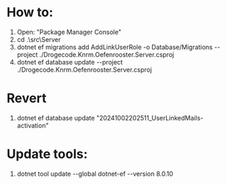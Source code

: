 # How to:

1. Open: "Package Manager Console"
2. cd .\src\Server
3. dotnet ef migrations add AddLinkUserRole -o Database/Migrations --project ./Drogecode.Knrm.Oefenrooster.Server.csproj
4. dotnet ef database update --project ./Drogecode.Knrm.Oefenrooster.Server.csproj

# Revert

1. dotnet ef database update "20241002202511_UserLinkedMails-activation"

# Update tools:

1. dotnet tool update --global dotnet-ef --version 8.0.10